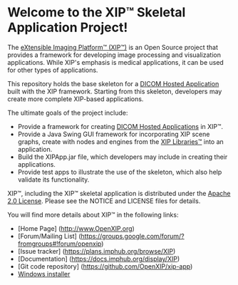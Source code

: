 Welcome to the XIP&trade; Skeletal Application Project!
=======================================================

The [eXtensible Imaging Platform&trade; (XIP&trade;)](http://www.OpenXIP.org) is an
Open Source project that provides a framework for developing image processing and
visualization applications.  While XIP's emphasis is medical applications, it can be 
used for other types of applications.

This repository holds the base skeleton for a
[DICOM Hosted Application](http://medical.nema.org/Dicom/2011/11_19pu.pdf)
built with the XIP framework.  Starting from this skeleton, developers may
create more complete XIP-based applications.  

The ultimate goals of the project include:

* Provide a framework for creating
  [DICOM Hosted Applications](http://medical.nema.org/Dicom/2011/11_19pu.pdf) in XIP&trade;.
* Provide a Java Swing GUI framework for incorporating XIP scene graphs, create with
  nodes and engines from the [XIP Libraries&trade;](https://github.com/OpenXIP/xip-libraries)
  into an application.
* Build the XIPApp.jar file, which developers may include in creating their applications.
* Provide test apps to illustrate the use of the skeleton, which also help
  validate its functionality.

XIP&trade;, including the XIP&trade; skeletal application is distributed under the
[Apache 2.0 License](http://opensource.org/licenses/Apache-2.0).
Please see the NOTICE and LICENSE files for details.

You will find more details about XIP&trade; in the following links:

*  [Home Page] (http://www.OpenXIP.org)
*  [Forum/Mailing List] (https://groups.google.com/forum/?fromgroups#!forum/openxip)
*  [Issue tracker] (https://plans.imphub.org/browse/XIP)
*  [Documentation] (https://docs.imphub.org/display/XIP)
*  [Git code repository] (https://github.com/OpenXIP/xip-app)
*  [Windows installer](https://mirgforge.wustl.edu/gf/project/xip/frs/)
